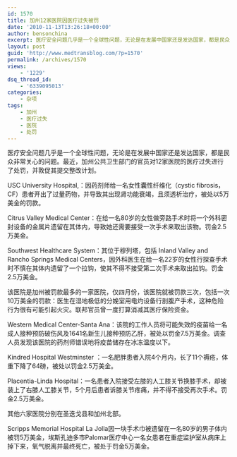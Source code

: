 ```yaml
---
id: 1570
title: 加州12家医院因医疗过失被罚
date: '2010-11-13T13:26:18+00:00'
author: bensonchina
excerpt: 医疗安全问题几乎是一个全球性问题，无论是在发展中国家还是发达国家，都是民众非常关心的问题。最近，加州公共卫生部门的官员对12家医院的医疗过失进行了处罚，并敦促其提交整改计划。
layout: post
guid: 'http://www.medtransblog.com/?p=1570'
permalink: /archives/1570
views:
    - '1229'
dsq_thread_id:
    - '6339095013'
categories:
    - 杂项
tags:
    - 加州
    - 医疗过失
    - 医院
    - 处罚
---
```


医疗安全问题几乎是一个全球性问题，无论是在发展中国家还是发达国家，都是民众非常关心的问题。最近，加州公共卫生部门的官员对12家医院的医疗过失进行了处罚，并敦促其提交整改计划。

USC University Hospital,：因药剂师给一名女性囊性纤维化（cystic fibrosis，CF）患者开出了过量药物，并导致其出现肾功能衰竭，且须透析治疗，被处以5万美金的罚款。

Citrus Valley Medical Center：在给一名80岁的女性做旁路手术时将一个外科密封设备的金属片遗留在其体内，导致她还需要接受一次手术来取出该物。罚金2.5万美金。

Southwest Healthcare System：其位于穆列塔，包括 Inland Valley and Rancho Springs Medical Centers，因外科医生在给一名22岁的女性行探查手术时不慎在其体内遗留了一个拉钩，使其不得不接受第二次手术来取出拉钩。罚金2.5万美金。

该医院是加州被罚款最多的一家医院，仅四月份，该医院就被罚款三次，包括一次10万美金的罚款：医生在湿地极低的分娩室用电灼设备行剖腹产手术，这种危险行为很有可能引起火灾。联邦官员曾一度打算消减其医疗保险资金。

Western Medical Center-Santa Ana：该院的工作人员将可能失效的疫苗给一名成人接种预防破伤风及1641名新生儿接种预防乙肝，被处以罚金7.5万美金。调查人员发现该医院的药剂师错误地将疫苗储存在冰冻温度以下。

Kindred Hospital Westminster ：一名肥胖患者入院4个月内，长了11个褥疮，体重下降了64磅，被处以罚金2.5万美金。

Placentia-Linda Hospital：一名患者入院接受左膝的人工膝关节换膝手术，却被装上了右膝人工膝关节，5个月后患者诉膝关节疼痛，并不得不接受再次手术。罚金2.5万美金。

其他六家医院分别在圣迭戈县和加州北部。

Scripps Memorial Hospital La Jolla因一块手术巾被遗留在一名80岁的男子体内被罚5万美金，埃斯孔迪多市Palomar医疗中心一名女患者在重症监护室从病床上掉下来，氧气脱离并最终死亡，被处于罚金5万美金。